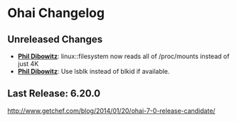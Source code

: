# Ohai Changelog

## Unreleased Changes

* [**Phil Dibowitz**](https://github.com/jaymzh):
  linux::filesystem now reads all of /proc/mounts instead of just 4K
* [**Phil Dibowitz**](https://github.com/jaymzh):
  Use lsblk instead of blkid if available.

## Last Release: 6.20.0

http://www.getchef.com/blog/2014/01/20/ohai-7-0-release-candidate/
